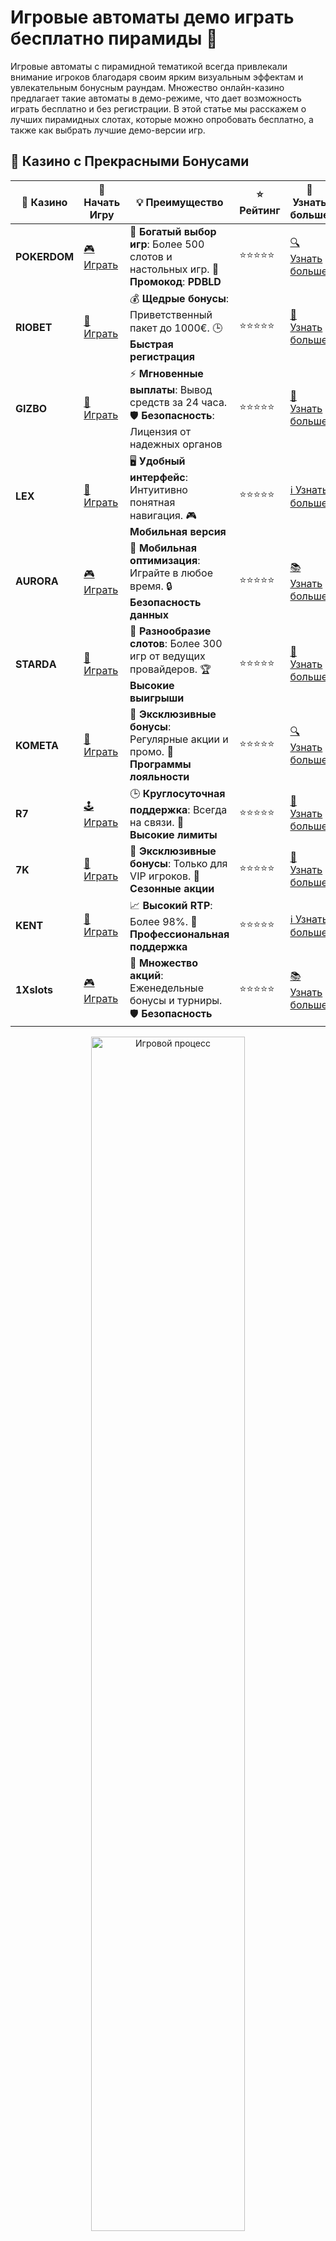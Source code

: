 # Игровые автоматы демо играть бесплатно пирамиды 🎰

Игровые автоматы с пирамидной тематикой всегда привлекали внимание игроков благодаря своим ярким визуальным эффектам и увлекательным бонусным раундам. Множество онлайн-казино предлагает такие автоматы в демо-режиме, что дает возможность играть бесплатно и без регистрации. В этой статье мы расскажем о лучших пирамидных слотах, которые можно опробовать бесплатно, а также как выбрать лучшие демо-версии игр.

## 🌟 Казино с Прекрасными Бонусами

| 🎲 **Казино** | 🔗 **Начать Игру** | 💡 **Преимущество** | ⭐ **Рейтинг** | 🔗 **Узнать больше** |
|--------------|---------------------|---------------------|----------------|----------------------|
| **POKERDOM**  | [🎮 Играть](https://brandplay.link/4k77v2yx) | 🎉 **Богатый выбор игр**: Более 500 слотов и настольных игр. 🎁 **Промокод**: **PDBLD** | ⭐⭐⭐⭐⭐ | [🔍 Узнать больше](https://brandplay.link/4k77v2yx) |
| **RIOBET**    | [🎰 Играть](https://brandplay.link/7xBLTPyj) | 💰 **Щедрые бонусы**: Приветственный пакет до 1000€. 🕒 **Быстрая регистрация** | ⭐⭐⭐⭐⭐ | [📖 Узнать больше](https://brandplay.link/7xBLTPyj) |
| **GIZBO**     | [🎲 Играть](https://brandplay.link/bprXw4YV) | ⚡ **Мгновенные выплаты**: Вывод средств за 24 часа. 🛡️ **Безопасность**: Лицензия от надежных органов | ⭐⭐⭐⭐⭐ | [📝 Узнать больше](https://brandplay.link/bprXw4YV) |
| **LEX**       | [🤑 Играть](https://brandplay.link/zW4hdDFV) | 🖥️ **Удобный интерфейс**: Интуитивно понятная навигация. 🎮 **Мобильная версия** | ⭐⭐⭐⭐⭐ | [ℹ️ Узнать больше](https://brandplay.link/zW4hdDFV) |
| **AURORA**    | [🎮 Играть](https://10trafic-stat2.com/click/668546556bcc6313411604bd/6766/13032/subaccount) | 📱 **Мобильная оптимизация**: Играйте в любое время. 🔒 **Безопасность данных** | ⭐⭐⭐⭐⭐ | [📚 Узнать больше](https://10trafic-stat2.com/click/668546556bcc6313411604bd/6766/13032/subaccount) |
| **STARDА**    | [🎯 Играть](https://brandplay.link/fB7xwRFL) | 🎰 **Разнообразие слотов**: Более 300 игр от ведущих провайдеров. 🏆 **Высокие выигрыши** | ⭐⭐⭐⭐⭐ | [🔎 Узнать больше](https://brandplay.link/fB7xwRFL) |
| **KOMETA**    | [🎰 Играть](https://brandplay.link/8ZymQJV8) | 🎁 **Эксклюзивные бонусы**: Регулярные акции и промо. 🔄 **Программы лояльности** | ⭐⭐⭐⭐⭐ | [🔍 Узнать больше](https://brandplay.link/8ZymQJV8) |
| **R7**        | [🕹️ Играть](https://brandplay.link/bMd3Yjsw) | 🕒 **Круглосуточная поддержка**: Всегда на связи. 💸 **Высокие лимиты** | ⭐⭐⭐⭐⭐ | [📖 Узнать больше](https://brandplay.link/bMd3Yjsw) |
| **7K**        | [🎲 Играть](https://brandplay.link/BvQyFShp) | 🌟 **Эксклюзивные бонусы**: Только для VIP игроков. 🎉 **Сезонные акции** | ⭐⭐⭐⭐⭐ | [📝 Узнать больше](https://brandplay.link/BvQyFShp) |
| **KENT**      | [🤑 Играть](https://brandplay.link/Fv2WP3js) | 📈 **Высокий RTP**: Более 98%. 💼 **Профессиональная поддержка** | ⭐⭐⭐⭐⭐ | [ℹ️ Узнать больше](https://brandplay.link/Fv2WP3js) |
| **1Xslots**   | [🎮 Играть](https://brandplay.link/hSB1khtr) | 🎉 **Множество акций**: Еженедельные бонусы и турниры. 🛡️ **Безопасность** | ⭐⭐⭐⭐⭐ | [📚 Узнать больше](https://brandplay.link/hSB1khtr) |

<div align="center"> <img src="https://i.pinimg.com/originals/1d/b3/25/1db325483acbe642c6d4e6fdd73a4988.gif" alt="Игровой процесс" width="70%"> </div>
---

## 🚀 Быстрые Выигрыши и Поддержка

| 🎲 **Казино** | 🔗 **Начать Игру** | 💡 **Преимущество** | ⭐ **Рейтинг** | 🔗 **Узнать больше** |
|--------------|---------------------|---------------------|----------------|----------------------|
| **GAMA**      | [🎯 Играть](https://brandplay.link/j6NMKsDz) | 🔍 **Интуитивный интерфейс**: Легкость использования. 🏅 **Престижные турниры** | ⭐⭐⭐⭐☆ | [🔎 Узнать больше](https://brandplay.link/j6NMKsDz) |
| **ONION**     | [🎰 Играть](https://brandplay.link/zBGRVpQ9) | 🤑 **Низкие ставки**: Идеально для начинающих. 🔄 **Быстрые выводы** | ⭐⭐⭐⭐☆ | [🔍 Узнать больше](https://brandplay.link/zBGRVpQ9) |
| **ЧЕМПИОН**   | [🕹️ Играть](https://temon-gter.cfd/go/lRq?p80412p304504pcc44t17455) | 🏅 **Лояльная программа**: Награды за активность. 🎁 **Ежемесячные бонусы** | ⭐⭐⭐⭐☆ | [📖 Узнать больше](https://temon-gter.cfd/go/lRq?p80412p304504pcc44t17455) |
| **VAVADA**    | [🎲 Играть](https://vavadapartner.pro/?promo=ea5c9275-6854-4505-94fc-95ab18221945-linkb2) | 🚀 **Быстрая регистрация**: Начните играть мгновенно. 🔐 **Безопасные транзакции** | ⭐⭐⭐⭐☆ | [📝 Узнать больше](https://vavadapartner.pro/?promo=ea5c9275-6854-4505-94fc-95ab18221945-linkb2) |
| **FRIENDS**   | [🤑 Играть](https://gofriends.mba/linkb2) | 🤝 **Социальные игры**: Играйте с друзьями. 🌐 **Мультиплатформенность** | ⭐⭐⭐⭐☆ | [ℹ️ Узнать больше](https://gofriends.mba/linkb2) |
| **1WIN**      | [🎮 Играть](https://brandplay.link/smXVpBbG) | 🏆 **Спортивные ставки**: Широкий выбор видов спорта. 💵 **Высокие коэффициенты** | ⭐⭐⭐⭐☆ | [📚 Узнать больше](https://brandplay.link/smXVpBbG) |
| **DRIP**      | [🎯 Играть](https://drp-ircp01.com/c07e6a3db) | 🌐 **Инновационные игры**: Новейшие игровые технологии. 🛡️ **Высокая безопасность** | ⭐⭐⭐⭐☆ | [🔎 Узнать больше](https://drp-ircp01.com/c07e6a3db) |
| **JOYCASINO** | [🎰 Играть](https://rpc30.call2me.pro/?/ru/registration?apkpop=0&partner=p24970p3291217pc98f) | 🎁 **Приятные бонусы**: Ежедневные акции и подарки. 🕹️ **Разнообразие игр** | ⭐⭐⭐⭐☆ | [🔍 Узнать больше](https://rpc30.call2me.pro/?/ru/registration?apkpop=0&partner=p24970p3291217pc98f) |
| **PLAYFORTUNA** | [🎮 Играть](https://fortunapromo.net/alt/playfortuna/registration?0dc4a9362a71feb7e3f165fb8e766f70) | 🎉 **Регулярные акции**: Бонусы, фриспины и многое другое. 🏅 **Турниры** | ⭐⭐⭐⭐☆ | [📚 Узнать больше](https://fortunapromo.net/alt/playfortuna/registration?0dc4a9362a71feb7e3f165fb8e766f70) |
| **SYKAA**     | [🤑 Играть](https://s-two-way.com/?source=linkb2&pid=30697) | 💸 **Доступные ставки**: Идеально для новичков. 🎁 **Щедрые бонусы** | ⭐⭐⭐⭐☆ | [🔍 Узнать больше](https://s-two-way.com/?source=linkb2&pid=30697) |

<div align="center"> <img src="https://i.pinimg.com/originals/1d/b3/25/1db325483acbe642c6d4e6fdd73a4988.gif" alt="Игровой процесс" width="70%"> </div>

![Игровые автоматы пирамиды](https://i.pinimg.com/originals/a9/29/6e/a9296ea1cf6a7c20a985e593451f0323.png)

## Зачем играть в игровые автоматы демо с пирамидной темой? 🏺

1. **Безопасность** 🔒  
   Демо-игры позволяют попробовать слоты без риска потерять деньги. Это отличная возможность познакомиться с механикой игры и бонусами.

2. **Оценка игры** 🎮  
   Прежде чем делать реальные ставки, можно ознакомиться с игровыми функциями, частотой выплат и бонусами, чтобы понять, стоит ли играть на деньги.

3. **Приятный отдых** 🌴  
   Пирамиды и древнеегипетская тематика всегда создают атмосферу приключений и таинства, что позволяет расслабиться и насладиться игрой.

4. **Разнообразие слотов** 🎰  
   Игры с пирамидной тематикой представлены множеством разных вариантов, что позволяет каждому выбрать слот по своему вкусу и предпочтениям.

### Популярные пирамидные слоты в демо-режиме 🎮

1. **Book of Ra** 📖  
   Один из самых популярных слотов на тему Древнего Египта, где вам предстоит искать потерянные сокровища. В демо-версии можно бесплатно крутить барабаны и наслаждаться игрой.

2. **Pyramid: Quest for Immortality** 🏺  
   Этот слот от NetEnt представляет собой приключение по египетским пирамидам с уникальной механикой игры. Демо-режим позволяет ознакомиться с бонусами и функциями игры без вложений.

3. **Mega Moolah** 🐒  
   Хоть этот слот и не имеет прямой пирамидной тематики, но его большие джекпоты и древняя атмосфера могут стать отличным дополнением к списку демо-игр. Играйте бесплатно и выигрывайте реальные деньги!

4. **Legacy of Egypt** 👑  
   Еще один слот, который переносит игрока в Древний Египет. Он предлагает бонусные функции и щедрые выплаты, а также в демо-версии доступен для игры без вложений.

5. **Cleopatra** 👸  
   Классический слот, который посвящен одной из самых известных фигур Древнего Египта. В демо-режиме можно попробовать разные стратегии и насладиться игрой.

### Преимущества игры в демо-режиме 📱

- **Не нужно вкладывать деньги** 💸  
   Демо-режим позволяет играть без депозита и риска потерять деньги.
  
- **Изучение всех функций слота** 🧐  
   Вы можете полностью исследовать механизмы игры, включая бонусные раунды, множители и джекпоты.

- **Тренировка стратегии** 🎯  
   Демо-игры дают возможность разработать свою стратегию и понять, как оптимально управлять ставками.

### Как выбрать лучший слот с пирамидной темой? 🏺

1. **Посмотрите на RTP (возврат игроку)** 📊  
   Это показатель, который показывает, какой процент ставок возвращается игрокам. Чем выше RTP, тем лучше для игрока.

2. **Оцените бонусные раунды и бесплатные спины** 🎰  
   Множество слотов с пирамидной темой предлагают дополнительные функции, такие как бесплатные спины, которые могут значительно увеличить ваши шансы на выигрыш.

3. **Тематика и графика** 🎨  
   Важно выбирать слот с красивой графикой и интересной темой, которая будет вам увлекательна.

### Почему стоит играть в игровые автоматы демо? 💡

1. **Никаких обязательств**  
   Играя в демо-режиме, вы не обязаны вносить депозит или делать реальные ставки, что позволяет расслабиться и наслаждаться игрой без стресса.

2. **Учебный процесс**  
   Демо-игры идеально подходят для новичков, которые только начинают знакомиться с онлайн-казино. Это отличная возможность научиться играть без риска для своих денег.

3. **Оценка слота перед реальными ставками**  
   Вы можете понять, понравится ли вам слот и стоит ли рисковать своими деньгами, прежде чем делать реальный депозит.

### Заключение 🎉

Игровые автоматы с пирамидной темой – это отличная возможность погрузиться в мир приключений и загадок Древнего Египта. Демо-режим позволяет безопасно и бесплатно попробовать свои силы в этих увлекательных играх. Выбирайте свои любимые слоты, тестируйте стратегии и наслаждайтесь увлекательной атмосферой без вложений. Удачи вам в поиске сокровищ! 🍀
